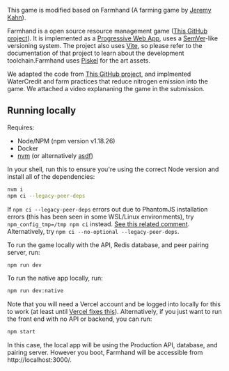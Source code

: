 This game is modified based on Farmhand (A farming game by [Jeremy Kahn](https://github.com/jeremyckahn)).

Farmhand is a open source resource management game ([This GitHub project](https://github.com/jeremyckahn/farmhand/projects/1)). It is implemented as a [Progressive Web App](https://web.dev/what-are-pwas/), uses a [SemVer](https://semver.org/)-like versioning system. The project also uses [Vite](https://vitejs.dev/), so please refer to the documentation of that project to learn about the development toolchain.Farmhand uses [Piskel](https://www.piskelapp.com/) for the art assets.

We adapted the code from [This GitHub project](https://github.com/jeremyckahn/farmhand/projects/1), and implmented WaterCredit and farm practices that reduce nitrogen emission into the game. We attached a video explananing the game in the submission.

## Running locally

Requires:

- Node/NPM (npm version v1.18.26)
- Docker
- [nvm](https://github.com/nvm-sh/nvm) (or alternatively [asdf](https://asdf-vm.com))

In your shell, run this to ensure you're using the correct Node version and install all of the dependencies:

```sh
nvm i
npm ci --legacy-peer-deps
```

If `npm ci --legacy-peer-deps` errors out due to PhantomJS installation errors (this has been seen in some WSL/Linux environments), try `npm_config_tmp=/tmp npm ci` instead. [See this related comment](https://github.com/yarnpkg/yarn/issues/1016#issuecomment-283067214). Alternatively, try `npm ci --no-optional --legacy-peer-deps`.

To run the game locally with the API, Redis database, and peer pairing server, run:

```sh
npm run dev
```

To run the native app locally, run:

```sh
npm run dev:native
```

Note that you will need a Vercel account and be logged into locally for this to work (at least until [Vercel fixes this](https://github.com/vercel/vercel/discussions/4925)). Alternatively, if you just want to run the front end with no API or backend, you can run:

```sh
npm start
```

In this case, the local app will be using the Production API, database, and pairing server. However you boot, Farmhand will be accessible from http://localhost:3000/.
